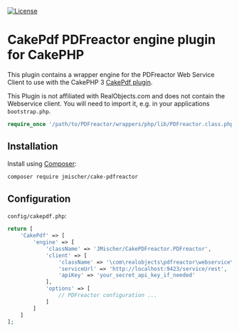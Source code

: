[![License](https://img.shields.io/badge/license-MIT-brightgreen.svg?style=flat-square)](LICENSE)

# CakePdf PDFreactor engine plugin for CakePHP

This plugin contains a wrapper engine for the PDFreactor Web Service
Client to use with the CakePHP 3 [CakePdf plugin](https://github.com/FriendsOfCake/CakePdf).

This Plugin is not affiliated with RealObjects.com and does not contain
the Webservice client. You will need to import it, e.g. in your applications
`bootstrap.php`.

``` php
require_once '/path/to/PDFreactor/wrappers/php/lib/PDFreactor.class.php';

```

## Installation

Install using [Composer](https://getcomposer.org):

``` bash
composer require jmischer/cake-pdfreactor
```

## Configuration

`config/cakepdf.php`:

``` php
return [
    'CakePdf' => [
        'engine' => [
            'className' => 'JMischer/CakePDFreactor.PDFreactor',
            'client' => [
                'className' => '\com\realobjects\pdfreactor\webservice\client\PDFreactor',
                'serviceUrl' => 'http://localhost:9423/service/rest',
                'apiKey' => 'your_secret_api_key_if_needed'
            ],
            'options' => [
                // PDFreactor configuration ...
            ]
        ]
    ]
];
```
